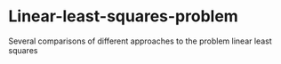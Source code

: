 # Linear-least-squares-problem
Several comparisons of different approaches to the problem linear least squares
